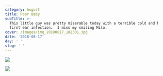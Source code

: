 ```yaml
---
category: August
title: Poor Baby
subTitle: >-
  This little guy was pretty miserable today with a terrible cold and his very
  first ear infection.  I miss my smiling Milo.  
cover: /images/img_20180817_182301.jpg
date: '2018-08-17'
day: ' '
slug: ' '
---
```

![](/images/img_20180817_182301.jpg)

![](/images/img_20180817_190838.jpg)
